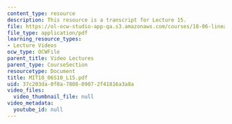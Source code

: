 ```yaml
---
content_type: resource
description: This resource is a transcript for Lecture 15.
file: https://ol-ocw-studio-app-qa.s3.amazonaws.com/courses/18-06-linear-algebra-spring-2010/37c203da0f0a780809072f41816a3a8a_MIT18_06S10_L15.pdf
file_type: application/pdf
learning_resource_types:
- Lecture Videos
ocw_type: OCWFile
parent_title: Video Lectures
parent_type: CourseSection
resourcetype: Document
title: MIT18_06S10_L15.pdf
uid: 37c203da-0f0a-7808-0907-2f41816a3a8a
video_files:
  video_thumbnail_file: null
video_metadata:
  youtube_id: null
---
```

